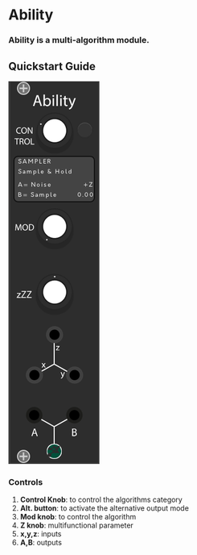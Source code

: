 # Ability

### Ability is a multi-algorithm module.

## Quickstart Guide

![alt text](../../img/ability.png)<br>


### Controls
1. <b>Control Knob</b>: to control the algorithms category
2. <b>Alt. button</b>: to activate the alternative output mode
3. <b>Mod knob</b>: to control the algorithm
4. <b>Z knob</b>: multifunctional parameter
5. <b>x,y,z</b>: inputs
6. <b>A,B</b>: outputs
